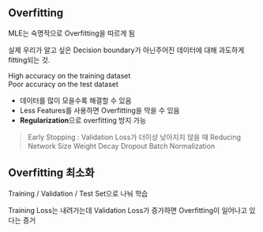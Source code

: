 ## Overfitting

MLE는 숙명적으로 Overfitting을 따르게 됨

실제 우리가 알고 싶은 Decision boundary가 아닌주어진 데이터에 대해 과도하게 fitting되는 것.

High accuracy on the training dataset  
Poor accuracy on the test dataset

- 데이터를 많이 모을수록 해결할 수 있음
- Less Features를 사용하면 Overfitting을 막을 수 있음
- **Regularization**으로 overfitting 방지 가능
> Early Stopping : Validation Loss가 더이상 낮아지지 않을 때
> Reducing Network Size
> Weight Decay
> Dropout
> Batch Normalization


## Overfitting 최소화

Training / Validation / Test Set으로 나눠 학습  

Training Loss는 내려가는데 Validation Loss가 증가하면 Overfitting이 일어나고 있다는 증거
